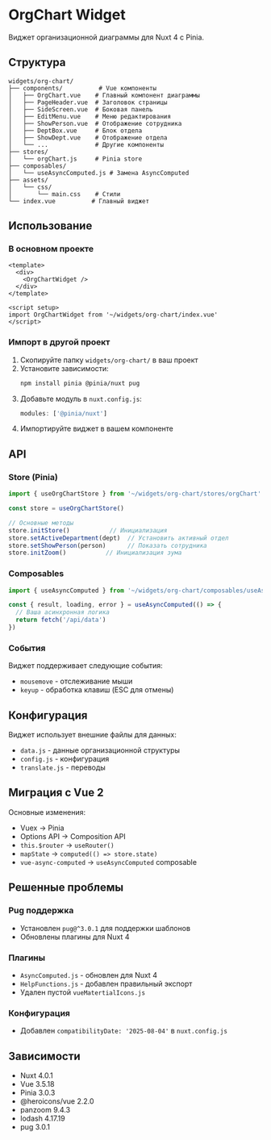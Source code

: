 # OrgChart Widget

Виджет организационной диаграммы для Nuxt 4 с Pinia.

## Структура

```
widgets/org-chart/
├── components/          # Vue компоненты
│   ├── OrgChart.vue    # Главный компонент диаграммы
│   ├── PageHeader.vue  # Заголовок страницы
│   ├── SideScreen.vue  # Боковая панель
│   ├── EditMenu.vue    # Меню редактирования
│   ├── ShowPerson.vue  # Отображение сотрудника
│   ├── DeptBox.vue     # Блок отдела
│   ├── ShowDept.vue    # Отображение отдела
│   └── ...             # Другие компоненты
├── stores/
│   └── orgChart.js     # Pinia store
├── composables/
│   └── useAsyncComputed.js # Замена AsyncComputed
├── assets/
│   └── css/
│       └── main.css    # Стили
└── index.vue          # Главный виджет
```

## Использование

### В основном проекте

```vue
<template>
  <div>
    <OrgChartWidget />
  </div>
</template>

<script setup>
import OrgChartWidget from '~/widgets/org-chart/index.vue'
</script>
```

### Импорт в другой проект

1. Скопируйте папку `widgets/org-chart/` в ваш проект
2. Установите зависимости:
   ```bash
   npm install pinia @pinia/nuxt pug
   ```
3. Добавьте модуль в `nuxt.config.js`:
   ```js
   modules: ['@pinia/nuxt']
   ```
4. Импортируйте виджет в вашем компоненте

## API

### Store (Pinia)

```js
import { useOrgChartStore } from '~/widgets/org-chart/stores/orgChart'

const store = useOrgChartStore()

// Основные методы
store.initStore()           // Инициализация
store.setActiveDepartment(dept)  // Установить активный отдел
store.setShowPerson(person)      // Показать сотрудника
store.initZoom()           // Инициализация зума
```

### Composables

```js
import { useAsyncComputed } from '~/widgets/org-chart/composables/useAsyncComputed'

const { result, loading, error } = useAsyncComputed(() => {
  // Ваша асинхронная логика
  return fetch('/api/data')
})
```

### События

Виджет поддерживает следующие события:
- `mousemove` - отслеживание мыши
- `keyup` - обработка клавиш (ESC для отмены)

## Конфигурация

Виджет использует внешние файлы для данных:
- `data.js` - данные организационной структуры
- `config.js` - конфигурация
- `translate.js` - переводы

## Миграция с Vue 2

Основные изменения:
- Vuex → Pinia
- Options API → Composition API
- `this.$router` → `useRouter()`
- `mapState` → `computed(() => store.state)`
- `vue-async-computed` → `useAsyncComputed` composable

## Решенные проблемы

### Pug поддержка
- Установлен `pug@^3.0.1` для поддержки шаблонов
- Обновлены плагины для Nuxt 4

### Плагины
- `AsyncComputed.js` - обновлен для Nuxt 4
- `HelpFunctions.js` - добавлен правильный экспорт
- Удален пустой `vueMatertialIcons.js`

### Конфигурация
- Добавлен `compatibilityDate: '2025-08-04'` в `nuxt.config.js`

## Зависимости

- Nuxt 4.0.1
- Vue 3.5.18
- Pinia 3.0.3
- @heroicons/vue 2.2.0
- panzoom 9.4.3
- lodash 4.17.19
- pug 3.0.1 